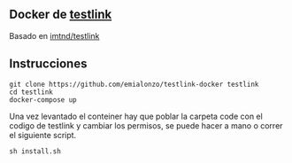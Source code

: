 ## Docker de [testlink](testlink.org)

Basado en [imtnd/testlink](https://hub.docker.com/r/imtnd/testlink/~/dockerfile/)

## Instrucciones

```
git clone https://github.com/emialonzo/testlink-docker testlink
cd testlink
docker-compose up
```

Una vez levantado el conteiner hay que poblar la carpeta code con el codigo de testlink y cambiar los permisos, se puede hacer a mano o correr el siguiente script.
```
sh install.sh
```
